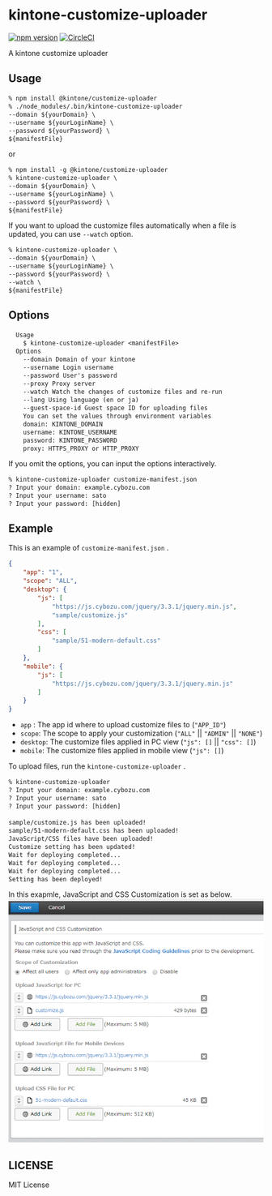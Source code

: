 # kintone-customize-uploader

[![npm version](https://badge.fury.io/js/%40kintone%2Fcustomize-uploader.svg)](https://badge.fury.io/js/%40kintone%2Fcustomize-uploader)
[![CircleCI](https://circleci.com/gh/kintone/customize-uploader.svg?style=shield)](https://circleci.com/gh/kintone/customize-uploader)

A kintone customize uploader

## Usage
```
% npm install @kintone/customize-uploader
% ./node_modules/.bin/kintone-customize-uploader
--domain ${yourDomain} \
--username ${yourLoginName} \
--password ${yourPassword} \
${manifestFile}
```

or

```
% npm install -g @kintone/customize-uploader
% kintone-customize-uploader \
--domain ${yourDomain} \
--username ${yourLoginName} \
--password ${yourPassword} \
${manifestFile}
```

If you want to upload the customize files automatically when a file is updated, you can use `--watch` option.

```
% kintone-customize-uploader \
--domain ${yourDomain} \
--username ${yourLoginName} \
--password ${yourPassword} \
--watch \
${manifestFile}
```

## Options
```
  Usage
    $ kintone-customize-uploader <manifestFile>
  Options
    --domain Domain of your kintone
    --username Login username
    --password User's password
    --proxy Proxy server
    --watch Watch the changes of customize files and re-run
    --lang Using language (en or ja)
    --guest-space-id Guest space ID for uploading files
    You can set the values through environment variables
    domain: KINTONE_DOMAIN
    username: KINTONE_USERNAME
    password: KINTONE_PASSWORD
    proxy: HTTPS_PROXY or HTTP_PROXY
```

If you omit the options, you can input the options interactively.
```
% kintone-customize-uploader customize-manifest.json
? Input your domain: example.cybozu.com
? Input your username: sato
? Input your password: [hidden]
```

## Example
This is an example of `customize-manifest.json` .
```json
{
    "app": "1",
    "scope": "ALL",
    "desktop": {
        "js": [
            "https://js.cybozu.com/jquery/3.3.1/jquery.min.js",
            "sample/customize.js"
        ],
        "css": [
            "sample/51-modern-default.css"
        ]
    },
    "mobile": {
        "js": [
            "https://js.cybozu.com/jquery/3.3.1/jquery.min.js"
        ]
    }
}
```
- `app` : The app id where to upload customize files to (`"APP_ID"`)
- `scope`: The scope to apply your customization (`"ALL"` || `"ADMIN"` || `"NONE"`)
- `desktop`: The customize files applied in PC view  (`"js": []` || `"css": []`)
- `mobile`: The customize files applied in mobile view (`"js": []`)

To upload files, run the `kintone-customize-uploader` .
```
% kintone-customize-uploader
? Input your domain: example.cybozu.com
? Input your username: sato
? Input your password: [hidden]

sample/customize.js has been uploaded!
sample/51-modern-default.css has been uploaded!
JavaScript/CSS files have been uploaded!
Customize setting has been updated!
Wait for deploying completed...
Wait for deploying completed...
Wait for deploying completed...
Setting has been deployed!
```

In this exapmle, JavaScript and CSS Customization is set as below.
![Example screenshot of JavaScript and CSS Customization](docs/example_setting.PNG)

## LICENSE
MIT License
